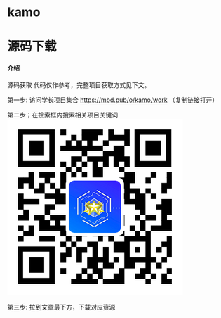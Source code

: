 # kamo
# 源码下载
#### 介绍
源码获取 
代码仅作参考，完整项目获取方式见下文。

第一步:  访问学长项目集合
https://mbd.pub/o/kamo/work
（复制链接打开）

第二步；在搜索框内搜索相关项目关键词
![image](/kamo.png)

第三步:  拉到文章最下方，下载对应资源
